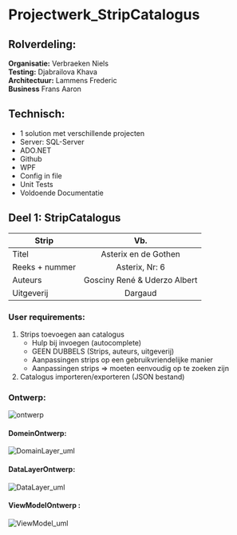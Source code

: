 # Projectwerk_StripCatalogus

## Rolverdeling:
**Organisatie:** Verbraeken Niels  
**Testing:** Djabrailova Khava  
**Architectuur:** Lammens Frederic  
**Business** Frans Aaron

## Technisch:
* 1 solution met verschillende projecten
* Server: SQL-Server
* ADO.NET
* Github
* WPF
* Config in file
* Unit Tests
* Voldoende Documentatie

## Deel 1: StripCatalogus

| Strip               | Vb.                               |
| ------------------- |:---------------------------------:|
| Titel               | Asterix en de Gothen              |
| Reeks + nummer      | Asterix, Nr: 6                    |
| Auteurs             | Gosciny René & Uderzo Albert      |
| Uitgeverij          | Dargaud                           |

### User requirements:
1) Strips toevoegen aan catalogus
    * Hulp bij invoegen (autocomplete)
    * GEEN DUBBELS (Strips, auteurs, uitgeverij)
    * Aanpassingen strips op een gebruikvriendelijke manier
    * Aanpassingen strips => moeten eenvoudig op te zoeken zijn
2) Catalogus importeren/exporteren (JSON bestand)  

### Ontwerp:    
![ontwerp](https://user-images.githubusercontent.com/23512215/95454585-f404b800-096c-11eb-878c-261c50368eac.jpg)

#### DomeinOntwerp:    
![DomainLayer_uml](https://user-images.githubusercontent.com/23512215/95454581-f36c2180-096c-11eb-822e-7451a35e18fd.jpg)

#### DataLayerOntwerp:    
![DataLayer_uml](https://user-images.githubusercontent.com/23512215/95454579-f2d38b00-096c-11eb-966d-954ab205cde1.jpg)

#### ViewModelOntwerp :    
![ViewModel_uml](https://user-images.githubusercontent.com/23512215/95454582-f36c2180-096c-11eb-9dba-fd104cf9cfa6.jpg)

